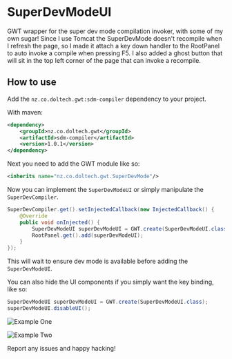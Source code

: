 # SuperDevModeUI
GWT wrapper for the super dev mode compilation invoker, with some of my own sugar! Since I use Tomcat the SuperDevMode 
doesn't recompile when I refresh the page, so I made it attach a key down handler to the RootPanel to auto invoke a 
compile when pressing F5. I also added a ghost button that will sit in the top left corner of the page that can invoke
a recompile.

## How to use
Add the `nz.co.doltech.gwt:sdm-compiler` dependency to your project.

With maven:
```xml
<dependency>
    <groupId>nz.co.doltech.gwt</groupId>
    <artifactId>sdm-compiler</artifactId>
    <version>1.0.1</version>
</dependency>
```

Next you need to add the GWT module like so:
```xml
<inherits name="nz.co.doltech.gwt.SuperDevMode"/>
```

Now you can implement the `SuperDevModeUI` or simply manipulate the `SuperDevCompiler`.
```java
SuperDevCompiler.get().setInjectedCallback(new InjectedCallback() {
    @Override
    public void onInjected() {
        SuperDevModeUI superDevModeUI = GWT.create(SuperDevModeUI.class);
        RootPanel.get().add(superDevModeUI);
    }
});
```
This will wait to ensure dev mode is available before adding the `SuperDevModeUI`.

You can also hide the UI components if you simply want the key binding, like so:
```java
SuperDevModeUI superDevModeUI = GWT.create(SuperDevModeUI.class);
superDevModeUI.disableUI();
```

![Example One](http://www.thewaystudios.com/public/wiki/sdm_compiler/sdm-ui-1.png)

![Example Two](http://www.thewaystudios.com/public/wiki/sdm_compiler/sdm-ui-2.png)

Report any issues and happy hacking!
